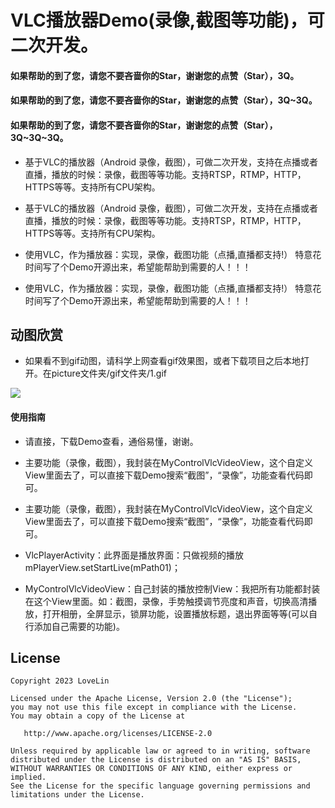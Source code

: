# VLC播放器Demo(录像,截图等功能)，可二次开发。

####    如果帮助的到了您，请您不要吝啬你的Star，谢谢您的点赞（Star），3Q。

####    如果帮助的到了您，请您不要吝啬你的Star，谢谢您的点赞（Star），3Q~3Q。

####    如果帮助的到了您，请您不要吝啬你的Star，谢谢您的点赞（Star），3Q~3Q~3Q。


* 基于VLC的播放器（Android 录像，截图），可做二次开发，支持在点播或者直播，播放的时候：录像，截图等等功能。支持RTSP，RTMP，HTTP，HTTPS等等。支持所有CPU架构。

* 基于VLC的播放器（Android 录像，截图），可做二次开发，支持在点播或者直播，播放的时候：录像，截图等等功能。支持RTSP，RTMP，HTTP，HTTPS等等。支持所有CPU架构。

* 使用VLC，作为播放器：实现，录像，截图功能（点播,直播都支持!） 特意花时间写了个Demo开源出来，希望能帮助到需要的人！！！

* 使用VLC，作为播放器：实现，录像，截图功能（点播,直播都支持!） 特意花时间写了个Demo开源出来，希望能帮助到需要的人！！！







## 动图欣赏

* 如果看不到gif动图，请科学上网查看gif效果图，或者下载项目之后本地打开。在picture文件夹/gif文件夹/1.gif




![](picture/gif/1.gif) 





#### 使用指南

 * 请直接，下载Demo查看，通俗易懂，谢谢。
 
 * 主要功能（录像，截图），我封装在MyControlVlcVideoView，这个自定义View里面去了，可以直接下载Demo搜索“截图”，“录像”，功能查看代码即可。
 
 * 主要功能（录像，截图），我封装在MyControlVlcVideoView，这个自定义View里面去了，可以直接下载Demo搜索“截图”，“录像”，功能查看代码即可。
 
 * VlcPlayerActivity：此界面是播放界面：只做视频的播放   mPlayerView.setStartLive(mPath01)；   
 
 * MyControlVlcVideoView：自己封装的播放控制View：我把所有功能都封装在这个View里面。如：截图，录像，手势触摸调节亮度和声音，切换高清播放，打开相册，全屏显示，锁屏功能，设置播放标题，退出界面等等(可以自行添加自己需要的功能)。     


## License

```text
Copyright 2023 LoveLin

Licensed under the Apache License, Version 2.0 (the "License");
you may not use this file except in compliance with the License.
You may obtain a copy of the License at

   http://www.apache.org/licenses/LICENSE-2.0

Unless required by applicable law or agreed to in writing, software
distributed under the License is distributed on an "AS IS" BASIS,
WITHOUT WARRANTIES OR CONDITIONS OF ANY KIND, either express or implied.
See the License for the specific language governing permissions and
limitations under the License.
```